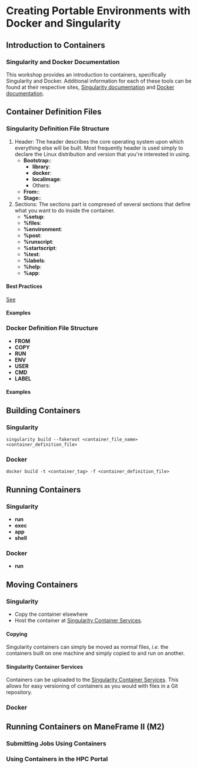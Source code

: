 # Creating Portable Environments with Docker and Singularity

## Introduction to Containers

### Singularity and Docker Documentation

This workshop provides an introduction to containers, specifically Singularity
and Docker. Additional information for each of these tools can be found at
their respective sites, [Singularity
documentation](https://sylabs.io/guides/3.5/user-guide/) and [Docker
documentation](https://docs.docker.com).

## Container Definition Files

### Singularity Definition File Structure

1. Header: The header describes the core operating system upon which
   everything else will be built. Most frequently header is used simply to declare
   the Linux distribution and version that you're interested in using.
    * **Bootstrap:**:
        * **library**:
        * **docker**:
        * **localimage**:
        * Others:
    * **From:**:
    * **Stage:**: 
2. Sections: The sections part is compresed of several sections that define
   what you want to do inside the container.
   * **%setup**:
   * **%files**:
   * **%environment**:
   * **%post**:
   * **%runscript**:
   * **%startscript**:
   * **%test**:
   * **%labels**:
   * **%help**:
   * **%app**:

#### Best Practices

[See](https://sylabs.io/guides/3.5/user-guide/definition_files.html#best-practices-for-build-recipes)

#### Examples

### Docker Definition File Structure

* **FROM**
* **COPY**
* **RUN**
* **ENV**
* **USER**
* **CMD**
* **LABEL**

#### Examples

## Building Containers

### Singularity

`singularity build --fakeroot <container_file_name> <container_definition_file>`

### Docker

`docker build -t <container_tag> -f <container_definition_file>`

## Running Containers

### Singularity

* **run**
* **exec**
* **app**
* **shell**

### Docker

* **run**

## Moving Containers

### Singularity

* Copy the container elsewhere
* Host the container at [Singularity Container Services](https://cloud.sylabs.io/home).

#### Copying

Singularity containers can simply be moved as normal files, *i.e.* the
containers built on one machine and simply copied to and run on another.

#### Singularity Container Services

Containers can be uploaded to the [Singularity Container
Services](https://cloud.sylabs.io/home). This allows for easy versioning of
containers as you would with files in a Git repository.

### Docker

## Running Containers on ManeFrame II (M2)

### Submitting Jobs Using Containers

### Using Containers in the HPC Portal


